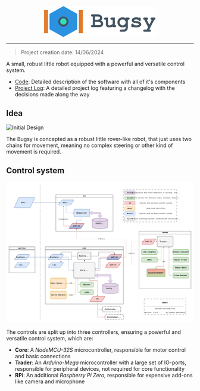 <p align="center">
  <img src="design/logo/bugsy_logo_titled.svg" width="60%" />
</p>

---

> Project creation date: 14/06/2024  

A small, robust little robot equipped with a powerful and versatile control system.

- [Code](code/README.md): Detailed description of the software with all of it's components
- [Project Log](documentation/project_log.md): A detailed project log featuring a changelog with the decisions made along the way

## Idea

![Initial Design](documentation/concept/1_body_design.png)

The Bugsy is concepted as a robust little rover-like robot, that just uses two chains for movement, meaning no complex steering or other kind of movement is required.

## Control system

![Basic build-up](code/export/bugsy_code_structure.svg)

The controls are split up into three controllers, ensuring a powerful and versatile control system, which are:
- **Core**: A *NodeMCU-32S* microcontroller, responsible for motor control and basic connections
- **Trader**: An *Arduino-Mega* microcontroller with a large set of IO-ports, responsible for peripheral devices, not required for core functionality
- **RPi**: An additional *Raspberry Pi Zero*, responsible for expensive add-ons like camera and microphone